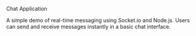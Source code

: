 Chat Application

A simple demo of real-time messaging using Socket.io and Node.js. Users can send and receive messages instantly in a basic chat interface.

